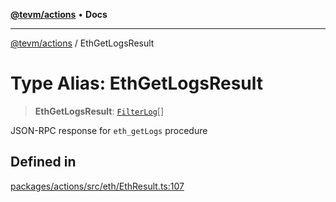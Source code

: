 [**@tevm/actions**](../README.md) • **Docs**

***

[@tevm/actions](../globals.md) / EthGetLogsResult

# Type Alias: EthGetLogsResult

> **EthGetLogsResult**: [`FilterLog`](FilterLog.md)[]

JSON-RPC response for `eth_getLogs` procedure

## Defined in

[packages/actions/src/eth/EthResult.ts:107](https://github.com/qbzzt/tevm-monorepo/blob/main/packages/actions/src/eth/EthResult.ts#L107)
